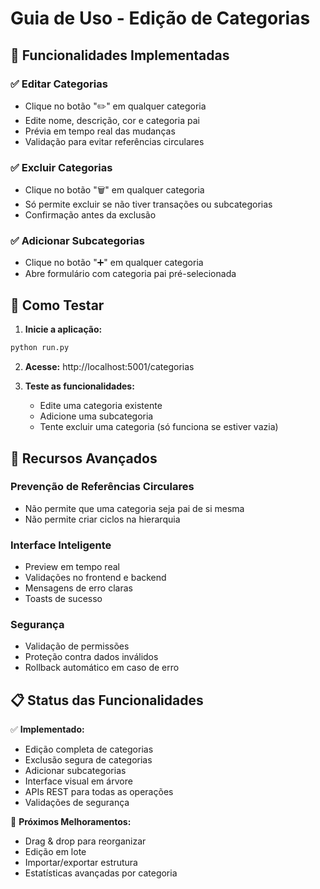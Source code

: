 # Guia de Uso - Edição de Categorias

## 🎯 Funcionalidades Implementadas

### ✅ **Editar Categorias**
- Clique no botão "✏️" em qualquer categoria
- Edite nome, descrição, cor e categoria pai
- Prévia em tempo real das mudanças
- Validação para evitar referências circulares

### ✅ **Excluir Categorias**  
- Clique no botão "🗑️" em qualquer categoria
- Só permite excluir se não tiver transações ou subcategorias
- Confirmação antes da exclusão

### ✅ **Adicionar Subcategorias**
- Clique no botão "➕" em qualquer categoria
- Abre formulário com categoria pai pré-selecionada

## 🚀 Como Testar

1. **Inicie a aplicação:**
```bash
python run.py
```

2. **Acesse:** http://localhost:5001/categorias

3. **Teste as funcionalidades:**
   - Edite uma categoria existente
   - Adicione uma subcategoria
   - Tente excluir uma categoria (só funciona se estiver vazia)

## 🔧 Recursos Avançados

### Prevenção de Referências Circulares
- Não permite que uma categoria seja pai de si mesma
- Não permite criar ciclos na hierarquia

### Interface Inteligente
- Preview em tempo real
- Validações no frontend e backend
- Mensagens de erro claras
- Toasts de sucesso

### Segurança
- Validação de permissões
- Proteção contra dados inválidos
- Rollback automático em caso de erro

## 📋 Status das Funcionalidades

✅ **Implementado:**
- Edição completa de categorias
- Exclusão segura de categorias
- Adicionar subcategorias
- Interface visual em árvore
- APIs REST para todas as operações
- Validações de segurança

🔄 **Próximos Melhoramentos:**
- Drag & drop para reorganizar
- Edição em lote
- Importar/exportar estrutura
- Estatísticas avançadas por categoria
